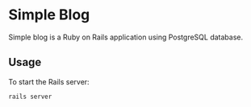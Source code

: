 # Simple Blog

Simple blog is a Ruby on Rails application using PostgreSQL database.

## Usage

To start the Rails server:

```sh
rails server
```
